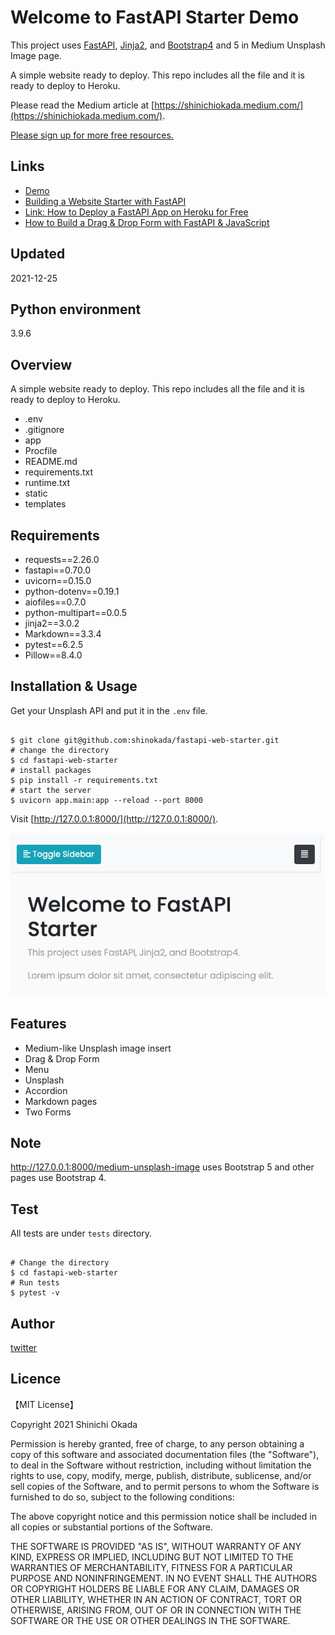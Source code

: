 <h1>Welcome to FastAPI Starter Demo</h1>

<p>
This project uses <a href="https://fastapi.tiangolo.com/">FastAPI</a>, <a href="https://jinja.palletsprojects.com/en/2.11.x/">Jinja2</a>, and <a href="https://getbootstrap.com/docs/4.1/getting-started/introduction/">Bootstrap4</a> and 5 in Medium Unsplash Image page.

A simple website ready to deploy.
This repo includes all the file and it is ready to deploy to Heroku.
</p>


Please read the Medium article at [https://shinichiokada.medium.com/](https://shinichiokada.medium.com/).

[Please sign up for more free resources.](https://mailchi.mp/ae9891ba897a/codewithshin)

## Links

- [Demo](https://fastapi-webstarter-demo.herokuapp.com/)
- [Building a Website Starter with FastAPI](https://levelup.gitconnected.com/building-a-website-starter-with-fastapi-92d077092864)
- [Link: How to Deploy a FastAPI App on Heroku for Free](https://towardsdatascience.com/how-to-deploy-your-fastapi-app-on-heroku-for-free-8d4271a4ab9)
- [How to Build a Drag & Drop Form with FastAPI & JavaScript](https://towardsdatascience.com/how-to-build-a-drag-drop-form-with-python-javascript-f5e43433b005)

## Updated

2021-12-25

## Python environment

3.9.6

## Overview

A simple website ready to deploy.
This repo includes all the file and it is ready to deploy to Heroku.

- .env
- .gitignore
- app
- Procfile
- README.md
- requirements.txt
- runtime.txt
- static
- templates

## Requirements

- requests==2.26.0
- fastapi==0.70.0
- uvicorn==0.15.0
- python-dotenv==0.19.1
- aiofiles==0.7.0
- python-multipart==0.0.5
- jinja2==3.0.2
- Markdown==3.3.4
- pytest==6.2.5
- Pillow==8.4.0

## Installation & Usage

Get your Unsplash API and put it in the `.env` file.

<pre><code>
$ git clone git@github.com:shinokada/fastapi-web-starter.git
# change the directory
$ cd fastapi-web-starter
# install packages
$ pip install -r requirements.txt
# start the server
$ uvicorn app.main:app --reload --port 8000
</code></pre>

Visit [http://127.0.0.1:8000/](http://127.0.0.1:8000/).

<img src="/static/images/image-1.png"/>

## Features

- Medium-like Unsplash image insert
- Drag & Drop Form
- Menu
- Unsplash
- Accordion
- Markdown pages
- Two Forms

## Note

http://127.0.0.1:8000/medium-unsplash-image uses Bootstrap 5 and other pages use Bootstrap 4.

## Test

All tests are under `tests` directory.

<pre><code>
# Change the directory
$ cd fastapi-web-starter
# Run tests
$ pytest -v
</code></pre>

## Author

[twitter](https://twitter.com/shinokada)

## Licence

【MIT License】

Copyright 2021 Shinichi Okada

Permission is hereby granted, free of charge, to any person obtaining a copy of this software and associated documentation files (the "Software"), to deal in the Software without restriction, including without limitation the rights to use, copy, modify, merge, publish, distribute, sublicense, and/or sell copies of the Software, and to permit persons to whom the Software is furnished to do so, subject to the following conditions:

The above copyright notice and this permission notice shall be included in all copies or substantial portions of the Software.

THE SOFTWARE IS PROVIDED "AS IS", WITHOUT WARRANTY OF ANY KIND, EXPRESS OR IMPLIED, INCLUDING BUT NOT LIMITED TO THE WARRANTIES OF MERCHANTABILITY, FITNESS FOR A PARTICULAR PURPOSE AND NONINFRINGEMENT. IN NO EVENT SHALL THE AUTHORS OR COPYRIGHT HOLDERS BE LIABLE FOR ANY CLAIM, DAMAGES OR OTHER LIABILITY, WHETHER IN AN ACTION OF CONTRACT, TORT OR OTHERWISE, ARISING FROM, OUT OF OR IN CONNECTION WITH THE SOFTWARE OR THE USE OR OTHER DEALINGS IN THE SOFTWARE.
